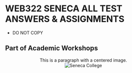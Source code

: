 # WEB322 SENECA ALL TEST ANSWERS & ASSIGNMENTS
- DO NOT COPY
<H2>Part of Academic Workshops</H2>
<p style="text-align: center;">
        This is a paragraph with a centered image.<br />
        <img src="" alt="Seneca College" />
    </p>
